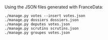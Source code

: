 Using the JSON files generated with FranceData:

    ./manage.py votes --insert votes.json 
    ./manage.py dossiers dossiers.json 
    ./manage.py deputes votes.json 
    ./manage.py scrutins scrutins.json 
    ./manage.py groupes votes.json 
